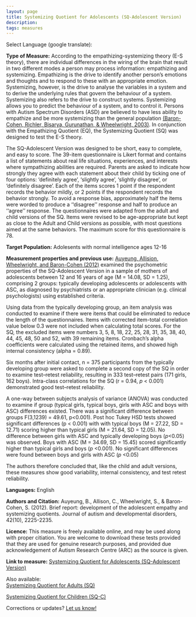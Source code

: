 ```yaml
---
layout: page
title: Systemizing Quotient for Adolescents (SQ-Adolescent Version)
description:
tags: measures
---
```


Select Language (google translate):  

<div id="google_translate_element"></div><script type="text/javascript">
function googleTranslateElementInit() {
  new google.translate.TranslateElement({pageLanguage: 'en', layout: google.translate.TranslateElement.InlineLayout.SIMPLE, gaTrack: true, gaId: 'UA-64320648-1'}, 'google_translate_element');
}
</script><script type="text/javascript" src="//translate.google.com/translate_a/element.js?cb=googleTranslateElementInit"></script>  

**Type of Measure:**  According to the empathizing-systemizing theory (E-S theory), there are individual differences in the wiring of the brain that result in two different modes a person may process information: empathizing and systemizing. Empathizing is the drive to identify another person’s emotions and thoughts and to respond to these with an appropriate emotion. Systemizing, however, is the drive to analyse the variables in a system and to derive the underlying rules that govern the behaviour of a system. Systemizing also refers to the drive to construct systems. Systemizing allows you to predict the behaviour of a system, and to control it. Persons with Autism Spectrum Disorders (ASD) are believed to have less ability to empathize and be more systemizing than the general population [(Baron-Cohen, Richler, Bisarya, Gurunathan, & Wheelwright, 2003)](http://rstb.royalsocietypublishing.org/content/royptb/358/1430/361.full.pdf). In conjunction with the Empathizing Quotient (EQ), the Systemizing Quotient (SQ) was designed to test the E-S theory. 

The SQ-Adolescent Version was designed to be short, easy to complete, and easy to score. The 39-item questionnaire is Likert format and contains a list of statements about real life situations, experiences, and interests where sympathizing abilities are required. Parents are asked to indicate how strongly they agree with each statement about their child by ticking one of four options: ‘definitely agree’, ‘slightly agree’, ‘slightly disagree’, or ‘definitely disagree’. Each of the items scores 1 point if the respondent records the behavior mildly, or 2 points if the respondent records the behavior strongly. To avoid a response bias, approximately half the items were worded to produce a ‘‘disagree’’ response and half to produce an ‘‘agree’’ response. The questionnaires were adapted from the adult and child versions of the SQ. Items were revised to be age-appropriate but kept as close to the Adult and Child versions as possible, with most questions aimed at the same behaviors. The maximum score for this questionnaire is 78.


**Target Population:** Adolesents with normal intelligence ages 12-16

**Measurement properties and previous use:** [Auyeung, Allision, Wheelwright, and Baron-Cohen (2012)](https://www.researchgate.net/profile/Bonnie_Auyeung/publication/221847725_Brief_Report_Development_of_the_Adolescent_Empathy_and_Systemizing_Quotients/links/0a85e53c918917c171000000.pdf) examined the psychometric properties of the SQ-Adolescent Version in a sample of mothers of adolescents between 12 and 16 years of age (M = 14.08, SD = 1.25), comprising 2 groups: typically developing adolescents or adolescents with ASC, as diagnosed by psychiatrists or an appropriate clinician (e.g. clinical psychologists) using established criteria. 

Using data from the typically developing group, an item analysis was conducted to examine if there were items that could be eliminated to reduce the length of the questionnaires. Items with corrected item-total correlation value below 0.3 were not included when calculating total scores. For the SQ, the excluded items were numbers 3, 5, 8, 18, 22, 25, 28, 31, 35, 38, 40, 44, 45, 48, 50 and 52, with 39 remaining items. Cronbach’s alpha coefficients were calculated using the retained items, and showed high internal consistency (alpha = 0.89). 

Six months after initial contact, n = 375 participants from the typically developing group were asked to complete a second copy of the SQ in order to examine test–retest reliability, resulting in 333 test–retest pairs (171 girls, 162 boys). Intra-class correlations for the SQ (r = 0.94, *p* < 0.001) demonstrated good test–retest reliability.

A one-way between subjects analysis of variance (ANOVA) was conducted to examine if group (typical girls, typical boys, girls with ASC and boys with ASC) differences existed. There was a significant difference between groups F(3,1239) = 49.61, p<0.001). Post hoc Tukey HSD tests showed significant differences (p < 0.001) with with typical boys (M = 27.22, SD = 12.71) scoring higher than typical girls (M = 21.64, SD = 12.05). No difference between girls with ASC and typically developing boys (*p*<0.05) was observed. Boys with ASC (M = 34.69, SD = 15.45) scored significantly higher than typical girls and boys (*p* <0.001). No significant differences were found between boys and girls with ASC (*p* <0.05)

The authors therefore concluded that, like the child and adult versions, these measures show good variability, internal consistency, and test retest reliability.

**Languages:** English

**Authors and Citation:**
Auyeung, B., Allison, C., Wheelwright, S., & Baron-Cohen, S. (2012). Brief report: development of the adolescent empathy and systemizing quotients. Journal of autism and developmental disorders, 42(10), 2225-2235.

**Licence:** This measure is freely available online, and may be used along with proper citiation. You are welcome to download these tests provided that they are used for genuine research purposes, and provided due acknowledgement of Autism Research Centre (ARC) as the source is given.

**Link to measure:** [Systemizing Quotient for Adolescents (SQ-Adolescent Version)](https://www.autismresearchcentre.com/tests/)   

Also available:   
[Systemizing Quotient for Adults (SQ)](http://disabilitymeasures.org/SQ-Adult/) 

[Systemizing Quotient for Children (SQ-C)](http://disabilitymeasures.org/SQChild/)

Corrections or updates? [Let us know!](http://disabilitymeasures.org/contact)
